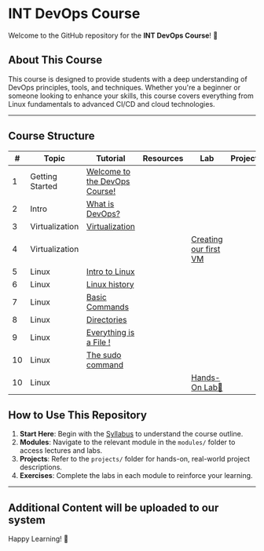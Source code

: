 # INT DevOps Course

Welcome to the GitHub repository for the **INT DevOps Course**! 🎉

## About This Course
This course is designed to provide students with a deep understanding of DevOps principles, tools, and techniques. Whether you're a beginner or someone looking to enhance your skills, this course covers everything from Linux fundamentals to advanced CI/CD and cloud technologies.

---

## Course Structure

| #   | Topic       | Tutorial|      Resources |   Lab     | Project    |
|-----|---------------------|-----------------------------------------------------------------------------------------------|-----------|-----------------------------------|-------------------------------------|
| 1   | Getting Started     | [Welcome to the DevOps Course!](modules/module-1-intro/getting-started.md)     |   |                 |  |
| 2   | Intro               | [What is DevOps?](modules/module-1-intro/lesson-what-is-devops.md)             |   |                 |  |
| 3   | Virtualization       | [Virtualization](modules/module-1-intro/virtualisation.md)                    |   |                 |  |
| 4   | Virtualization       |                                                                               |   |  [Creating our first VM](labs/creating-our-first-vm.md)  |  |
| 5   | Linux       |        [Intro to Linux](modules/module-2-linux/intro-to-linux.md)                      |   |                 |  |
| 6   | Linux       |        [Linux history](modules/module-2-linux/history.md)                              |   |                 |  |
| 7   | Linux       |        [Basic Commands](modules/module-2-linux/basic-commands.md)                      |   |                 |  |
| 8   | Linux       |        [Directories](modules/module-2-linux/directories.md)                            |   |                 |  |
| 9   | Linux       |        [Everything is a File !](modules/module-2-linux/everything-is-a-file.md)        |   |                 |  |
| 10  | Linux       |        [The sudo command](modules/module-2-linux/sudo.md)                              |   |                 |  |
| 10  | Linux       |                                                                                        |   |       [Hands-On Lab📝](labs/linux-1.md)        |    |




## How to Use This Repository

1. **Start Here**: Begin with the [Syllabus](docs/syllabus.md) to understand the course outline.
2. **Modules**: Navigate to the relevant module in the `modules/` folder to access lectures and labs.
3. **Projects**: Refer to the `projects/` folder for hands-on, real-world project descriptions.
4. **Exercises**: Complete the labs in each module to reinforce your learning.

---

## Additional Content will be uploaded to our system

Happy Learning! 🚀
